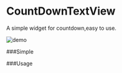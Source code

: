 # CountDownTextView
A simple widget for countdown,easy to use.


![demo](https://github.com/UFreedom/CountDownTextView/blob/master/screenshots/demo.gif)

###Simple



###Usage
